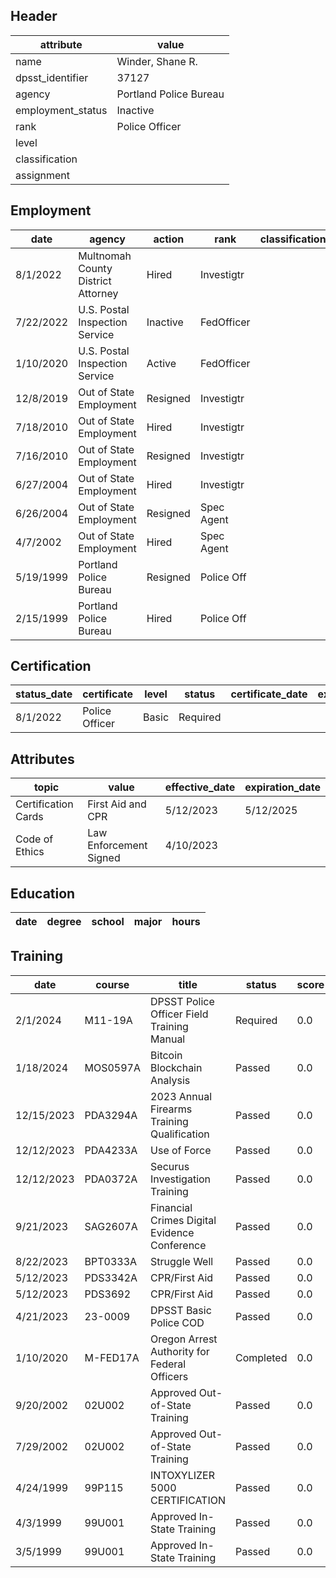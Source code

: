 ## Header
| attribute | value |
| --------- | ----- |
| name | Winder, Shane R. |
| dpsst_identifier | 37127 |
| agency | Portland Police Bureau |
| employment_status | Inactive |
| rank | Police Officer |
| level |  |
| classification |  |
| assignment |  |
## Employment
| date | agency | action | rank | classification | assignment |
| ---- | ------ | ------ | ---- | -------------- | ---------- |
| 8/1/2022 | Multnomah County District Attorney | Hired | Investigtr |  |  |
| 7/22/2022 | U.S. Postal Inspection Service | Inactive | FedOfficer |  |  |
| 1/10/2020 | U.S. Postal Inspection Service | Active | FedOfficer |  |  |
| 12/8/2019 | Out of State Employment | Resigned | Investigtr |  |  |
| 7/18/2010 | Out of State Employment | Hired | Investigtr |  |  |
| 7/16/2010 | Out of State Employment | Resigned | Investigtr |  |  |
| 6/27/2004 | Out of State Employment | Hired | Investigtr |  |  |
| 6/26/2004 | Out of State Employment | Resigned | Spec Agent |  |  |
| 4/7/2002 | Out of State Employment | Hired | Spec Agent |  |  |
| 5/19/1999 | Portland Police Bureau | Resigned | Police Off |  |  |
| 2/15/1999 | Portland Police Bureau | Hired | Police Off |  |  |
## Certification
| status_date | certificate | level | status | certificate_date | expiration_date | probation_date |
| ----------- | ----------- | ----- | ------ | ---------------- | --------------- | -------------- |
| 8/1/2022 | Police Officer | Basic | Required |  |  | 2/1/2024 |
## Attributes
| topic | value | effective_date | expiration_date |
| ----- | ----- | -------------- | --------------- |
| Certification Cards | First Aid and CPR | 5/12/2023 | 5/12/2025 |
| Code of Ethics | Law Enforcement Signed | 4/10/2023 |  |
## Education
| date | degree | school | major | hours |
| ---- | ------ | ------ | ----- | ----- |
## Training
| date | course | title | status | score | hours |
| ---- | ------ | ----- | ------ | ----- | ----- |
| 2/1/2024 | M11-19A | DPSST Police Officer Field Training Manual | Required | 0.0 | 50.00 |
| 1/18/2024 | MOS0597A | Bitcoin Blockchain Analysis | Passed | 0.0 | 1.00 |
| 12/15/2023 | PDA3294A | 2023 Annual Firearms Training  Qualification | Passed | 0.0 | 4.00 |
| 12/12/2023 | PDA4233A | Use of Force | Passed | 0.0 | 3.00 |
| 12/12/2023 | PDA0372A | Securus Investigation Training | Passed | 0.0 | 2.00 |
| 9/21/2023 | SAG2607A | Financial Crimes  Digital Evidence Conference | Passed | 0.0 | 15.00 |
| 8/22/2023 | BPT0333A | Struggle Well | Passed | 0.0 | 16.00 |
| 5/12/2023 | PDS3342A | CPR/First Aid | Passed | 0.0 | 2.50 |
| 5/12/2023 | PDS3692 | CPR/First Aid | Passed | 0.0 | 2.50 |
| 4/21/2023 | 23-0009 | DPSST Basic Police COD | Passed | 0.0 | 80.00 |
| 1/10/2020 | M-FED17A | Oregon Arrest Authority for Federal Officers | Completed | 0.0 | 2.00 |
| 9/20/2002 | 02U002 | Approved Out-of-State Training | Passed | 0.0 | 544.00 |
| 7/29/2002 | 02U002 | Approved Out-of-State Training | Passed | 0.0 | 415.00 |
| 4/24/1999 | 99P115 | INTOXYLIZER 5000 CERTIFICATION | Passed | 0.0 | 4.00 |
| 4/3/1999 | 99U001 | Approved In-State Training | Passed | 0.0 | 688.00 |
| 3/5/1999 | 99U001 | Approved In-State Training | Passed | 0.0 | 2.00 |
